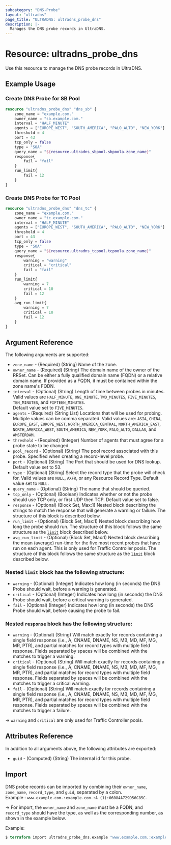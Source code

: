 ```yaml
---
subcategory: "DNS-Probe"
layout: "ultradns"
page_title: "ULTRADNS: ultradns_probe_dns"
description: |-
  Manages the DNS probe records in UltraDNS.
---
```


# Resource: ultradns_probe_dns

Use this resource to manage the DNS probe records in UltraDNS.

## Example Usage

### Create DNS Probe for SB Pool

```terraform
resource "ultradns_probe_dns" "dns_sb" {
	zone_name = "example.com."
	owner_name = "sb.example.com."
	interval = "HALF_MINUTE"
	agents = ["EUROPE_WEST", "SOUTH_AMERICA", "PALO_ALTO", "NEW_YORK"]
	threshold = 4
	port = 43
	tcp_only = false
	type = "SOA"
	query_name = "${resource.ultradns_sbpool.sbpoola.zone_name}"
	response{
		fail = "fail"
	}
	run_limit{
		fail = 12
	}
}
```

### Create DNS Probe for TC Pool

```terraform
resource "ultradns_probe_dns" "dns_tc" {
	zone_name = "example.com."
	owner_name = "tc.example.com."
	interval = "HALF_MINUTE"
	agents = ["EUROPE_WEST", "SOUTH_AMERICA", "PALO_ALTO", "NEW_YORK"]
	threshold = 4
	port = 43
	tcp_only = false
	type = "SOA"
	query_name = "${resource.ultradns_tcpool.tcpoola.zone_name}"
	response{
		warning = "warning" 
		critical = "critical"
		fail = "fail"
	}
	run_limit{
		warning = 7 
		critical = 10
		fail = 12
	}
	avg_run_limit{
		warning = 7 
		critical = 10
		fail = 12
	}
}
```

## Argument Reference

The following arguments are supported:

* `zone_name` - (Required) (String) Name of the zone.
* `owner_name` - (Required) (String) The domain name of the owner of the RRSet. Can be either a fully qualified domain name (FQDN) or a relative domain name. If provided as a FQDN, it must be contained within the zone name's FQDN.
* `interval` - (Optional) (String) Length of time between probes in minutes. Valid values are `HALF_MINUTE`, `ONE_MINUTE`, `TWO_MINUTES`, `FIVE_MINUTES`, `TEN_MINUTES`, and `FIFTEEN_MINUTES`.</br>Default value set to `FIVE_MINUTES`.
* `agents` - (Required) (String List) Locations that will be used for probing. Multiple values can be comma separated. Valid values are: `ASIA`, `CHINA`, `EUROPE_EAST`, `EUROPE_WEST`, `NORTH_AMERICA_CENTRAL`, `NORTH_AMERICA_EAST`, `NORTH_AMERICA_WEST`, `SOUTH_AMERICA`, `NEW_YORK`, `PALO_ALTO`, `DALLAS`, and `AMSTERDAM`.
* `threshold` - (Required) (Integer) Number of agents that must agree for a probe state to be changed.
* `pool_record` - (Optional) (String) The pool record associated with this probe. Specified when creating a record-level probe.
* `port` - (Optional) (String) The Port that should be used for DNS lookup. Default value set to 53.
* `type` - (Optional) (String) Select the record type that the probe will check for. Valid values are `NULL`, `AXFR`, or any Resource Record Type. Default value set to `NULL`.
* `query_name` - (Optional) (String) The name that should be queried.
* `tcp_only` - (Optional) (Boolean) Indicates whether or not the probe should use TCP only, or first UDP then TCP. Default value set to false.
* `response` - (Optional) (Block Set, Max:1) Nested block describing the strings to match the response that will generate a warning or failure. The structure of this block is described below.
* `run_limit` - (Optional) (Block Set, Max:1) Nested block describing how long the probe should run. The structure of this block follows the same structure as the <a href="#nested-limit-block-has-the-following-structure">`limit`</a> block described below.
* `avg_run_limit` - (Optional) (Block Set, Max:1) Nested block describing the mean (average) run-time for the five most recent probes that have run on each agent. This is only used for Traffic Controller pools. The structure of this block follows the same structure as the <a href="#nested-limit-block-has-the-following-structure">`limit`</a> block described below.

### Nested `limit` block has the following structure:

* `warning` - (Optional) (Integer) Indicates how long (in seconds) the DNS Probe should wait, before a warning is generated.
* `critical` - (Optional) (Integer) Indicates how long (in seconds) the DNS  Probe should wait, before a critical warning is generated.
* `fail` - (Optional) (Integer) Indicates how long (in seconds) the DNS Probe should wait, before causing the probe to fail.

### Nested `response` block has the following structure:

* `warning` - (Optional) (String) Will match exactly for records containing a single field response (i.e., A, CNAME, DNAME, NS, MB, MD, MF, MG, MR, PTR), and partial matches for record types with multiple field response. Fields separated by spaces will be combined with the matches to trigger a warning.
* `critical` - (Optional) (String) Will match exactly for records containing a single field response (i.e., A, CNAME, DNAME, NS, MB, MD, MF, MG, MR, PTR), and partial matches for record types with multiple field response. Fields separated by spaces will be combined with the matches to trigger a critical warning.
* `fail` - (Optional) (String) Will match exactly for records containing a single field response (i.e., A, CNAME, DNAME, NS, MB, MD, MF, MG, MR, PTR), and partial matches for record types with multiple field response. Fields separated by spaces will be combined with the matches to trigger a failure.

-> `warning` and `critical` are only used for Traffic Controller pools.

## Attributes Reference

In addition to all arguments above, the following attributes are exported:

* `guid` - (Computed) (String) The internal id for this probe.


## Import

DNS probe records can be imported by combining their `owner_name`, `zone_name`, `record_type`, and `guid`, separated by a colon.<br/>
Example : `www.example.com.:example.com.:A (1):06084A729D56C85C`.


-> For import, the `owner_name` and `zone_name` must be a FQDN, and `record_type` should have the type, as well as the corresponding number, as shown in the example below.

Example:
```terraform
$ terraform import ultradns_probe_dns.example "www.example.com.:example.com.:A (1):06084A729D56C85C" 
```